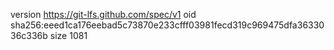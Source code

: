 version https://git-lfs.github.com/spec/v1
oid sha256:eeed1ca176eebad5c73870e233cfff03981fecd319c969475dfa3633036c336b
size 1081
